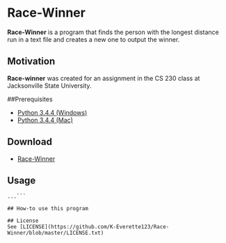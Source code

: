 # Race-Winner
**Race-Winner** is a program that finds the person with the longest distance run in a text file and creates a new one to output the winner.

## Motivation
**Race-winner** was created for an assignment in the CS 230 class at Jacksonville State University.

##Prerequisites
* [Python 3.4.4 (Windows)](https://www.python.org/ftp/python/3.4.4/python-3.4.4.msi)
* [Python 3.4.4 (Mac)](https://www.python.org/ftp/python/3.4.4/python-3.4.4-macosx10.6.pkg)

## Download
* [Race-Winner](https://github.com/K-Everette123/Race-Winner/archive/master.zip)

## Usage
```$ git clone https://github.com/K-Everette123/Race-Winner.git
...```

## How-to use this program

## License
See [LICENSE](https://github.com/K-Everette123/Race-Winner/blob/master/LICENSE.txt)
